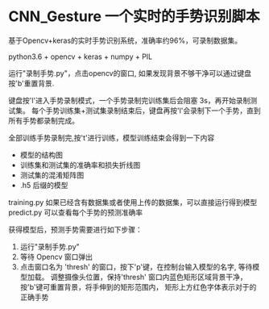 # CNN_Gesture 一个实时的手势识别脚本

基于Opencv+keras的实时手势识别系统，准确率约96%，可录制数据集。

python3.6 + opencv + keras + numpy + PIL  
  
运行"录制手势.py"，点击opencv的窗口, 如果发现背景不够干净可以通过键盘按'b'重置背景.

键盘按'l'进入手势录制模式，一个手势录制完训练集后会阻塞 3s，再开始录制测试集。
每个手势训练集+测试集录制结束后，键盘再按'l'会录制下一个手势，直到所有手势都录制完成。
 
全部训练手势录制完,按't'进行训练，模型训练结束会得到一下内容
* 模型的结构图
* 训练集和测试集的准确率和损失折线图
* 测试集的混淆矩阵图
* .h5 后缀的模型
  
training.py 如果已经含有数据集或者使用上传的数据集，可以直接运行得到模型  
predict.py 可以查看每个手势的预测准确率
 
获得模型后，预测手势需要进行如下步骤：
1. 运行"录制手势.py"
2. 等待 Opencv 窗口弹出
3. 点击窗口名为 'thresh' 的窗口，按下'p'键，在控制台输入模型的名字, 等待模型加载。
   调整摄像头位置，保持'thresh' 窗口内蓝色矩形区域背景干净，按'b'键可重置背景，将手伸到的矩形范围内，
   矩形上方红色字体表示对于的正确手势

